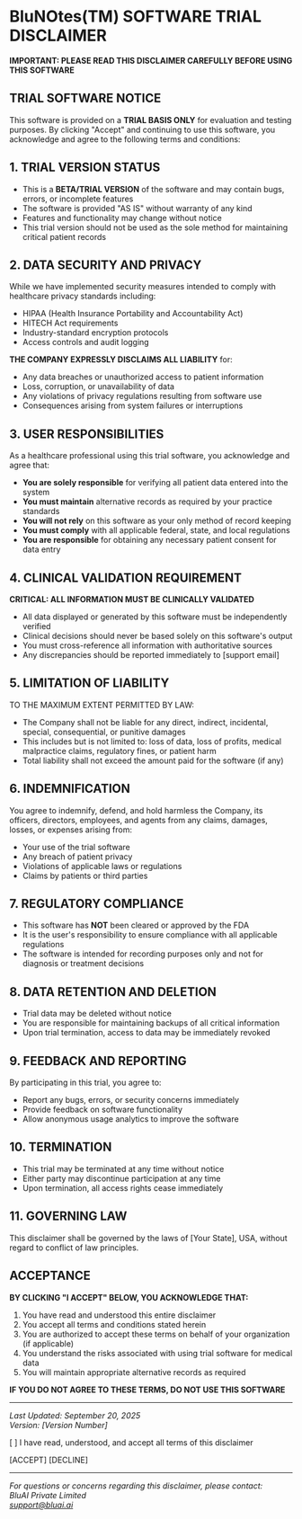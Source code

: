# BluNOtes(TM) SOFTWARE TRIAL DISCLAIMER

**IMPORTANT: PLEASE READ THIS DISCLAIMER CAREFULLY BEFORE USING THIS SOFTWARE**

## TRIAL SOFTWARE NOTICE

This software is provided on a **TRIAL BASIS ONLY** for evaluation and testing purposes. By clicking "Accept" and continuing to use this software, you acknowledge and agree to the following terms and conditions:

## 1. TRIAL VERSION STATUS

- This is a **BETA/TRIAL VERSION** of the software and may contain bugs, errors, or incomplete features
- The software is provided "AS IS" without warranty of any kind
- Features and functionality may change without notice
- This trial version should not be used as the sole method for maintaining critical patient records

## 2. DATA SECURITY AND PRIVACY

While we have implemented security measures intended to comply with healthcare privacy standards including:
- HIPAA (Health Insurance Portability and Accountability Act)
- HITECH Act requirements
- Industry-standard encryption protocols
- Access controls and audit logging

**THE COMPANY EXPRESSLY DISCLAIMS ALL LIABILITY** for:
- Any data breaches or unauthorized access to patient information
- Loss, corruption, or unavailability of data
- Any violations of privacy regulations resulting from software use
- Consequences arising from system failures or interruptions

## 3. USER RESPONSIBILITIES

As a healthcare professional using this trial software, you acknowledge and agree that:

- **You are solely responsible** for verifying all patient data entered into the system
- **You must maintain** alternative records as required by your practice standards
- **You will not rely** on this software as your only method of record keeping
- **You must comply** with all applicable federal, state, and local regulations
- **You are responsible** for obtaining any necessary patient consent for data entry

## 4. CLINICAL VALIDATION REQUIREMENT

**CRITICAL: ALL INFORMATION MUST BE CLINICALLY VALIDATED**

- All data displayed or generated by this software must be independently verified
- Clinical decisions should never be based solely on this software's output
- You must cross-reference all information with authoritative sources
- Any discrepancies should be reported immediately to [support email]

## 5. LIMITATION OF LIABILITY

TO THE MAXIMUM EXTENT PERMITTED BY LAW:
- The Company shall not be liable for any direct, indirect, incidental, special, consequential, or punitive damages
- This includes but is not limited to: loss of data, loss of profits, medical malpractice claims, regulatory fines, or patient harm
- Total liability shall not exceed the amount paid for the software (if any)

## 6. INDEMNIFICATION

You agree to indemnify, defend, and hold harmless the Company, its officers, directors, employees, and agents from any claims, damages, losses, or expenses arising from:
- Your use of the trial software
- Any breach of patient privacy
- Violations of applicable laws or regulations
- Claims by patients or third parties

## 7. REGULATORY COMPLIANCE

- This software has **NOT** been cleared or approved by the FDA
- It is the user's responsibility to ensure compliance with all applicable regulations
- The software is intended for recording purposes only and not for diagnosis or treatment decisions

## 8. DATA RETENTION AND DELETION

- Trial data may be deleted without notice
- You are responsible for maintaining backups of all critical information
- Upon trial termination, access to data may be immediately revoked

## 9. FEEDBACK AND REPORTING

By participating in this trial, you agree to:
- Report any bugs, errors, or security concerns immediately
- Provide feedback on software functionality
- Allow anonymous usage analytics to improve the software

## 10. TERMINATION

- This trial may be terminated at any time without notice
- Either party may discontinue participation at any time
- Upon termination, all access rights cease immediately

## 11. GOVERNING LAW

This disclaimer shall be governed by the laws of [Your State], USA, without regard to conflict of law principles.

## ACCEPTANCE

**BY CLICKING "I ACCEPT" BELOW, YOU ACKNOWLEDGE THAT:**

1. You have read and understood this entire disclaimer
2. You accept all terms and conditions stated herein
3. You are authorized to accept these terms on behalf of your organization (if applicable)
4. You understand the risks associated with using trial software for medical data
5. You will maintain appropriate alternative records as required

**IF YOU DO NOT AGREE TO THESE TERMS, DO NOT USE THIS SOFTWARE**

---

*Last Updated: September 20, 2025*  
*Version: [Version Number]*

[ ] I have read, understood, and accept all terms of this disclaimer

[ACCEPT] [DECLINE]

---

*For questions or concerns regarding this disclaimer, please contact:*  
*BluAI Private Limited*  
*support@bluai.ai*